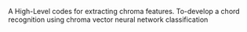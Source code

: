 A High-Level codes for extracting chroma features. To-develop a chord recognition using chroma vector neural network classification

